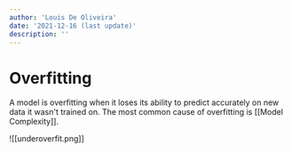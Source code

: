 ```yaml
---
author: 'Louis De Oliveira'
date: '2021-12-16 (last update)'
description: ''
---
```

# Overfitting
A model is overfitting when it loses its ability to predict accurately on new data it wasn't trained on.
The most common cause of overfitting is [[Model Complexity]].

![[underoverfit.png]]